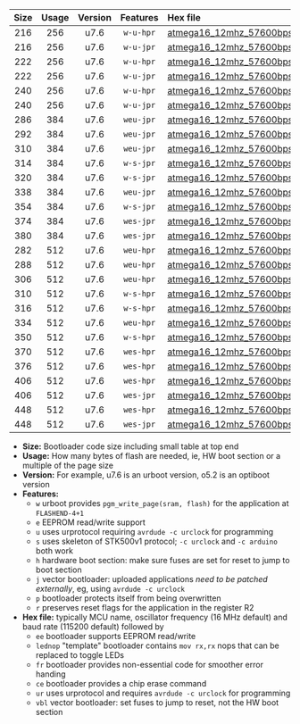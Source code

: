 |Size|Usage|Version|Features|Hex file|
|:-:|:-:|:-:|:-:|:--|
|216|256|u7.6|`w-u-hpr`|[atmega16_12mhz_57600bps_ur.hex](https://raw.githubusercontent.com/stefanrueger/urboot/main/bootloaders/atmega16/fcpu_12mhz/57600_bps/atmega16_12mhz_57600bps_ur.hex)|
|216|256|u7.6|`w-u-jpr`|[atmega16_12mhz_57600bps_ur_vbl.hex](https://raw.githubusercontent.com/stefanrueger/urboot/main/bootloaders/atmega16/fcpu_12mhz/57600_bps/atmega16_12mhz_57600bps_ur_vbl.hex)|
|222|256|u7.6|`w-u-hpr`|[atmega16_12mhz_57600bps_lednop_ur.hex](https://raw.githubusercontent.com/stefanrueger/urboot/main/bootloaders/atmega16/fcpu_12mhz/57600_bps/atmega16_12mhz_57600bps_lednop_ur.hex)|
|222|256|u7.6|`w-u-jpr`|[atmega16_12mhz_57600bps_lednop_ur_vbl.hex](https://raw.githubusercontent.com/stefanrueger/urboot/main/bootloaders/atmega16/fcpu_12mhz/57600_bps/atmega16_12mhz_57600bps_lednop_ur_vbl.hex)|
|240|256|u7.6|`w-u-hpr`|[atmega16_12mhz_57600bps_lednop_fr_ur.hex](https://raw.githubusercontent.com/stefanrueger/urboot/main/bootloaders/atmega16/fcpu_12mhz/57600_bps/atmega16_12mhz_57600bps_lednop_fr_ur.hex)|
|240|256|u7.6|`w-u-jpr`|[atmega16_12mhz_57600bps_lednop_fr_ur_vbl.hex](https://raw.githubusercontent.com/stefanrueger/urboot/main/bootloaders/atmega16/fcpu_12mhz/57600_bps/atmega16_12mhz_57600bps_lednop_fr_ur_vbl.hex)|
|286|384|u7.6|`weu-jpr`|[atmega16_12mhz_57600bps_ee_ur_vbl.hex](https://raw.githubusercontent.com/stefanrueger/urboot/main/bootloaders/atmega16/fcpu_12mhz/57600_bps/atmega16_12mhz_57600bps_ee_ur_vbl.hex)|
|292|384|u7.6|`weu-jpr`|[atmega16_12mhz_57600bps_ee_lednop_ur_vbl.hex](https://raw.githubusercontent.com/stefanrueger/urboot/main/bootloaders/atmega16/fcpu_12mhz/57600_bps/atmega16_12mhz_57600bps_ee_lednop_ur_vbl.hex)|
|310|384|u7.6|`weu-jpr`|[atmega16_12mhz_57600bps_ee_lednop_fr_ur_vbl.hex](https://raw.githubusercontent.com/stefanrueger/urboot/main/bootloaders/atmega16/fcpu_12mhz/57600_bps/atmega16_12mhz_57600bps_ee_lednop_fr_ur_vbl.hex)|
|314|384|u7.6|`w-s-jpr`|[atmega16_12mhz_57600bps_vbl.hex](https://raw.githubusercontent.com/stefanrueger/urboot/main/bootloaders/atmega16/fcpu_12mhz/57600_bps/atmega16_12mhz_57600bps_vbl.hex)|
|320|384|u7.6|`w-s-jpr`|[atmega16_12mhz_57600bps_lednop_vbl.hex](https://raw.githubusercontent.com/stefanrueger/urboot/main/bootloaders/atmega16/fcpu_12mhz/57600_bps/atmega16_12mhz_57600bps_lednop_vbl.hex)|
|338|384|u7.6|`weu-jpr`|[atmega16_12mhz_57600bps_ee_lednop_fr_ce_ur_vbl.hex](https://raw.githubusercontent.com/stefanrueger/urboot/main/bootloaders/atmega16/fcpu_12mhz/57600_bps/atmega16_12mhz_57600bps_ee_lednop_fr_ce_ur_vbl.hex)|
|354|384|u7.6|`w-s-jpr`|[atmega16_12mhz_57600bps_lednop_fr_vbl.hex](https://raw.githubusercontent.com/stefanrueger/urboot/main/bootloaders/atmega16/fcpu_12mhz/57600_bps/atmega16_12mhz_57600bps_lednop_fr_vbl.hex)|
|374|384|u7.6|`wes-jpr`|[atmega16_12mhz_57600bps_ee_vbl.hex](https://raw.githubusercontent.com/stefanrueger/urboot/main/bootloaders/atmega16/fcpu_12mhz/57600_bps/atmega16_12mhz_57600bps_ee_vbl.hex)|
|380|384|u7.6|`wes-jpr`|[atmega16_12mhz_57600bps_ee_lednop_vbl.hex](https://raw.githubusercontent.com/stefanrueger/urboot/main/bootloaders/atmega16/fcpu_12mhz/57600_bps/atmega16_12mhz_57600bps_ee_lednop_vbl.hex)|
|282|512|u7.6|`weu-hpr`|[atmega16_12mhz_57600bps_ee_ur.hex](https://raw.githubusercontent.com/stefanrueger/urboot/main/bootloaders/atmega16/fcpu_12mhz/57600_bps/atmega16_12mhz_57600bps_ee_ur.hex)|
|288|512|u7.6|`weu-hpr`|[atmega16_12mhz_57600bps_ee_lednop_ur.hex](https://raw.githubusercontent.com/stefanrueger/urboot/main/bootloaders/atmega16/fcpu_12mhz/57600_bps/atmega16_12mhz_57600bps_ee_lednop_ur.hex)|
|306|512|u7.6|`weu-hpr`|[atmega16_12mhz_57600bps_ee_lednop_fr_ur.hex](https://raw.githubusercontent.com/stefanrueger/urboot/main/bootloaders/atmega16/fcpu_12mhz/57600_bps/atmega16_12mhz_57600bps_ee_lednop_fr_ur.hex)|
|310|512|u7.6|`w-s-hpr`|[atmega16_12mhz_57600bps.hex](https://raw.githubusercontent.com/stefanrueger/urboot/main/bootloaders/atmega16/fcpu_12mhz/57600_bps/atmega16_12mhz_57600bps.hex)|
|316|512|u7.6|`w-s-hpr`|[atmega16_12mhz_57600bps_lednop.hex](https://raw.githubusercontent.com/stefanrueger/urboot/main/bootloaders/atmega16/fcpu_12mhz/57600_bps/atmega16_12mhz_57600bps_lednop.hex)|
|334|512|u7.6|`weu-hpr`|[atmega16_12mhz_57600bps_ee_lednop_fr_ce_ur.hex](https://raw.githubusercontent.com/stefanrueger/urboot/main/bootloaders/atmega16/fcpu_12mhz/57600_bps/atmega16_12mhz_57600bps_ee_lednop_fr_ce_ur.hex)|
|350|512|u7.6|`w-s-hpr`|[atmega16_12mhz_57600bps_lednop_fr.hex](https://raw.githubusercontent.com/stefanrueger/urboot/main/bootloaders/atmega16/fcpu_12mhz/57600_bps/atmega16_12mhz_57600bps_lednop_fr.hex)|
|370|512|u7.6|`wes-hpr`|[atmega16_12mhz_57600bps_ee.hex](https://raw.githubusercontent.com/stefanrueger/urboot/main/bootloaders/atmega16/fcpu_12mhz/57600_bps/atmega16_12mhz_57600bps_ee.hex)|
|376|512|u7.6|`wes-hpr`|[atmega16_12mhz_57600bps_ee_lednop.hex](https://raw.githubusercontent.com/stefanrueger/urboot/main/bootloaders/atmega16/fcpu_12mhz/57600_bps/atmega16_12mhz_57600bps_ee_lednop.hex)|
|406|512|u7.6|`wes-hpr`|[atmega16_12mhz_57600bps_ee_lednop_fr.hex](https://raw.githubusercontent.com/stefanrueger/urboot/main/bootloaders/atmega16/fcpu_12mhz/57600_bps/atmega16_12mhz_57600bps_ee_lednop_fr.hex)|
|406|512|u7.6|`wes-jpr`|[atmega16_12mhz_57600bps_ee_lednop_fr_vbl.hex](https://raw.githubusercontent.com/stefanrueger/urboot/main/bootloaders/atmega16/fcpu_12mhz/57600_bps/atmega16_12mhz_57600bps_ee_lednop_fr_vbl.hex)|
|448|512|u7.6|`wes-hpr`|[atmega16_12mhz_57600bps_ee_lednop_fr_ce.hex](https://raw.githubusercontent.com/stefanrueger/urboot/main/bootloaders/atmega16/fcpu_12mhz/57600_bps/atmega16_12mhz_57600bps_ee_lednop_fr_ce.hex)|
|448|512|u7.6|`wes-jpr`|[atmega16_12mhz_57600bps_ee_lednop_fr_ce_vbl.hex](https://raw.githubusercontent.com/stefanrueger/urboot/main/bootloaders/atmega16/fcpu_12mhz/57600_bps/atmega16_12mhz_57600bps_ee_lednop_fr_ce_vbl.hex)|

- **Size:** Bootloader code size including small table at top end
- **Usage:** How many bytes of flash are needed, ie, HW boot section or a multiple of the page size
- **Version:** For example, u7.6 is an urboot version, o5.2 is an optiboot version
- **Features:**
  + `w` urboot provides `pgm_write_page(sram, flash)` for the application at `FLASHEND-4+1`
  + `e` EEPROM read/write support
  + `u` uses urprotocol requiring `avrdude -c urclock` for programming
  + `s` uses skeleton of STK500v1 protocol; `-c urclock` and `-c arduino` both work
  + `h` hardware boot section: make sure fuses are set for reset to jump to boot section
  + `j` vector bootloader: uploaded applications *need to be patched externally*, eg, using `avrdude -c urclock`
  + `p` bootloader protects itself from being overwritten
  + `r` preserves reset flags for the application in the register R2
- **Hex file:** typically MCU name, oscillator frequency (16 MHz default) and baud rate (115200 default) followed by
  + `ee` bootloader supports EEPROM read/write
  + `lednop` "template" bootloader contains `mov rx,rx` nops that can be replaced to toggle LEDs
  + `fr` bootloader provides non-essential code for smoother error handing
  + `ce` bootloader provides a chip erase command
  + `ur` uses urprotocol and requires `avrdude -c urclock` for programming
  + `vbl` vector bootloader: set fuses to jump to reset, not the HW boot section
